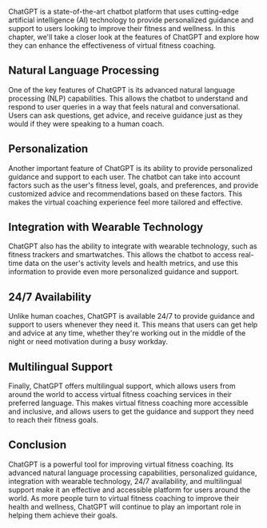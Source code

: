 
ChatGPT is a state-of-the-art chatbot platform that uses cutting-edge artificial intelligence (AI) technology to provide personalized guidance and support to users looking to improve their fitness and wellness. In this chapter, we'll take a closer look at the features of ChatGPT and explore how they can enhance the effectiveness of virtual fitness coaching.

Natural Language Processing
---------------------------

One of the key features of ChatGPT is its advanced natural language processing (NLP) capabilities. This allows the chatbot to understand and respond to user queries in a way that feels natural and conversational. Users can ask questions, get advice, and receive guidance just as they would if they were speaking to a human coach.

Personalization
---------------

Another important feature of ChatGPT is its ability to provide personalized guidance and support to each user. The chatbot can take into account factors such as the user's fitness level, goals, and preferences, and provide customized advice and recommendations based on these factors. This makes the virtual coaching experience feel more tailored and effective.

Integration with Wearable Technology
------------------------------------

ChatGPT also has the ability to integrate with wearable technology, such as fitness trackers and smartwatches. This allows the chatbot to access real-time data on the user's activity levels and health metrics, and use this information to provide even more personalized guidance and support.

24/7 Availability
-----------------

Unlike human coaches, ChatGPT is available 24/7 to provide guidance and support to users whenever they need it. This means that users can get help and advice at any time, whether they're working out in the middle of the night or need motivation during a busy workday.

Multilingual Support
--------------------

Finally, ChatGPT offers multilingual support, which allows users from around the world to access virtual fitness coaching services in their preferred language. This makes virtual fitness coaching more accessible and inclusive, and allows users to get the guidance and support they need to reach their fitness goals.

Conclusion
----------

ChatGPT is a powerful tool for improving virtual fitness coaching. Its advanced natural language processing capabilities, personalized guidance, integration with wearable technology, 24/7 availability, and multilingual support make it an effective and accessible platform for users around the world. As more people turn to virtual fitness coaching to improve their health and wellness, ChatGPT will continue to play an important role in helping them achieve their goals.
